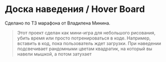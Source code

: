 # Доска наведения / Hover Board
Сделано по ТЗ марафона от Владилена Минина.

> Этот проект сделан как мини-игра для небольшого рисования, убить время или просто потренироваться в коде. Например, вставить в код, пока пользователь ждет загрузки.
> При наведении подсвечивает рандомными цветам квадратик, на который вы навели мышкой, а потом затухает
